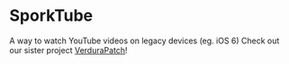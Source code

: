 # SporkTube
A way to watch YouTube videos on legacy devices (eg. iOS 6)
Check out our sister project [VerduraPatch](https://github.com/AnnoyedArt1256/VerduraPatch)!
